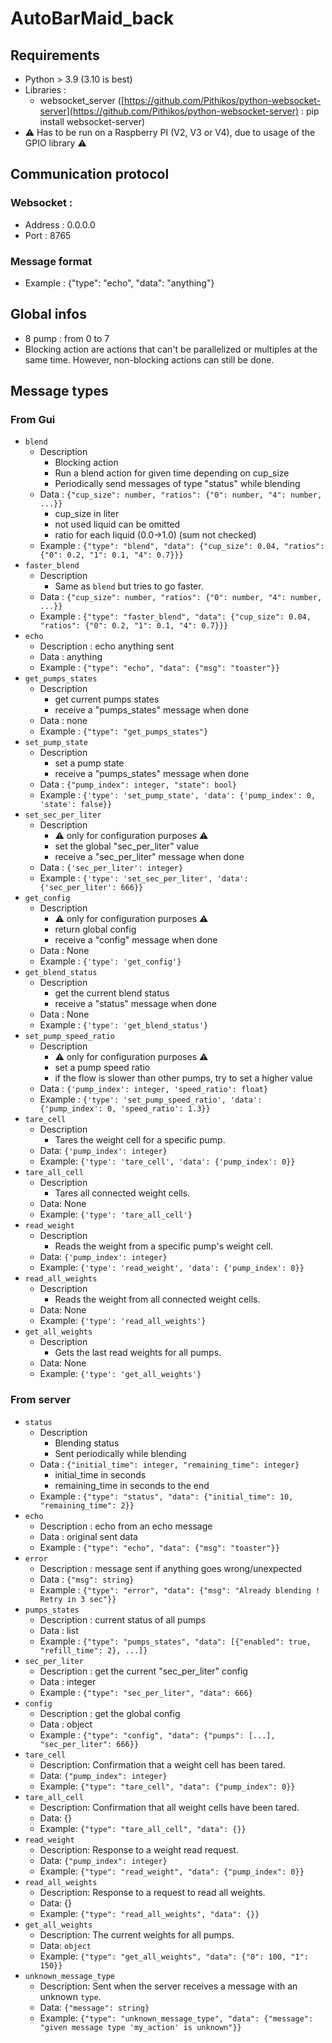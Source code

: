 # AutoBarMaid_back

## Requirements
- Python > 3.9 (3.10 is best)
- Libraries :
    - websocket_server ([https://github.com/Pithikos/python-websocket-server](https://github.com/Pithikos/python-websocket-server) : pip install websocket-server)
- :warning: Has to be run on a Raspberry PI (V2, V3 or V4), due to usage of the GPIO library :warning:

## Communication protocol
### Websocket :
- Address : 0.0.0.0
- Port : 8765
### Message format
- Example : {"type": "echo", "data": "anything"}

## Global infos
- 8 pump : from 0 to 7
- Blocking action are actions that can't be parallelized or multiples at the same time. However, non-blocking actions can still be done.

## Message types
### From Gui
- `blend`
    - Description
        - Blocking action
        - Run a blend action for given time depending on cup_size
        - Periodically send messages of type "status" while blending
    - Data : `{"cup_size": number, "ratios": {"0": number, "4": number, ...}}`
        - cup_size in liter
        - not used liquid can be omitted
        - ratio for each liquid (0.0->1.0) (sum not checked)
    - Example : `{"type": "blend", "data": {"cup_size": 0.04, "ratios": {"0": 0.2, "1": 0.1, "4": 0.7}}}`
- `faster_blend`
    - Description
        - Same as `blend` but tries to go faster.
    - Data : `{"cup_size": number, "ratios": {"0": number, "4": number, ...}}`
    - Example : `{"type": "faster_blend", "data": {"cup_size": 0.04, "ratios": {"0": 0.2, "1": 0.1, "4": 0.7}}}`
- `echo`
    - Description : echo anything sent
    - Data : anything
    - Example : `{"type": "echo", "data": {"msg": "toaster"}}`
- `get_pumps_states`
    - Description
        - get current pumps states
        - receive a "pumps_states" message when done
    - Data : none
    - Example : `{"type": "get_pumps_states"}`
- `set_pump_state`
    - Description
        - set a pump state
        - receive a "pumps_states" message when done
    - Data : `{"pump_index": integer, "state": bool}`
    - Example : `{'type': 'set_pump_state', 'data': {'pump_index': 0, 'state': false}}`
- `set_sec_per_liter`
    - Description
        - :warning: only for configuration purposes :warning:
        - set the global "sec_per_liter" value
        - receive a "sec_per_liter" message when done
    - Data : `{'sec_per_liter': integer}`
    - Example : `{'type': 'set_sec_per_liter', 'data': {'sec_per_liter': 666}}`
- `get_config`
    - Description
        - :warning: only for configuration purposes :warning:
        - return global config
        - receive a "config" message when done
    - Data : None
    - Example : `{'type': 'get_config'}`
- `get_blend_status`
    - Description
        - get the current blend status
        - receive a "status" message when done
    - Data : None
    - Example : `{'type': 'get_blend_status'}`
- `set_pump_speed_ratio`
    - Description
        - :warning: only for configuration purposes :warning:
        - set a pump speed ratio
        - if the flow is slower than other pumps, try to set a higher value
    - Data : `{'pump_index': integer, 'speed_ratio': float}`
    - Example : `{'type': 'set_pump_speed_ratio', 'data': {'pump_index': 0, 'speed_ratio': 1.3}}`
- `tare_cell`
    - Description
        - Tares the weight cell for a specific pump.
    - Data: `{'pump_index': integer}`
    - Example: `{'type': 'tare_cell', 'data': {'pump_index': 0}}`
- `tare_all_cell`
    - Description
        - Tares all connected weight cells.
    - Data: None
    - Example: `{'type': 'tare_all_cell'}`
- `read_weight`
    - Description
        - Reads the weight from a specific pump's weight cell.
    - Data: `{'pump_index': integer}`
    - Example: `{'type': 'read_weight', 'data': {'pump_index': 0}}`
- `read_all_weights`
    - Description
        - Reads the weight from all connected weight cells.
    - Data: None
    - Example: `{'type': 'read_all_weights'}`
- `get_all_weights`
    - Description
        - Gets the last read weights for all pumps.
    - Data: None
    - Example: `{'type': 'get_all_weights'}`

### From server
- `status`
    - Description
        - Blending status
        - Sent periodically while blending
    - Data : `{"initial_time": integer, "remaining_time": integer}`
        - initial_time in seconds
        - remaining_time in seconds to the end
    - Example : `{"type": "status", "data": {"initial_time": 10, "remaining_time": 2}}`
- `echo`
    - Description : echo from an echo message
    - Data : original sent data
    - Example : `{"type": "echo", "data": {"msg": "toaster"}}`
- `error`
    - Description : message sent if anything goes wrong/unexpected
    - Data : `{"msg": string}`
    - Example : `{"type": "error", "data": {"msg": "Already blending ! Retry in 3 sec"}}`
- `pumps_states`
    - Description : current status of all pumps
    - Data : list
    - Example : `{"type": "pumps_states", "data": [{"enabled": true, "refill_time": 2}, ...]}`
- `sec_per_liter`
    - Description : get the current "sec_per_liter" config
    - Data : integer
    - Example : `{"type": "sec_per_liter", "data": 666}`
- `config`
    - Description : get the global config
    - Data : object
    - Example : `{"type": "config", "data": {"pumps": [...], "sec_per_liter": 666}}`
- `tare_cell`
    - Description: Confirmation that a weight cell has been tared.
    - Data: `{"pump_index": integer}`
    - Example: `{"type": "tare_cell", "data": {"pump_index": 0}}`
- `tare_all_cell`
    - Description: Confirmation that all weight cells have been tared.
    - Data: {}
    - Example: `{"type": "tare_all_cell", "data": {}}`
- `read_weight`
    - Description: Response to a weight read request.
    - Data: `{"pump_index": integer}`
    - Example: `{"type": "read_weight", "data": {"pump_index": 0}}`
- `read_all_weights`
    - Description: Response to a request to read all weights.
    - Data: {}
    - Example: `{"type": "read_all_weights", "data": {}}`
- `get_all_weights`
    - Description: The current weights for all pumps.
    - Data: `object`
    - Example: `{"type": "get_all_weights", "data": {"0": 100, "1": 150}}`
- `unknown_message_type`
    - Description: Sent when the server receives a message with an unknown `type`.
    - Data: `{"message": string}`
    - Example: `{"type": "unknown_message_type", "data": {"message": "given message type 'my_action' is unknown"}}`